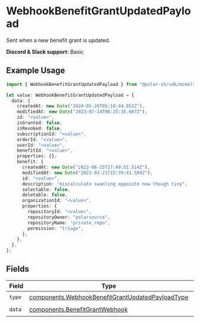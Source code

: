 # WebhookBenefitGrantUpdatedPayload

Sent when a new benefit grant is updated.

**Discord & Slack support:** Basic

## Example Usage

```typescript
import { WebhookBenefitGrantUpdatedPayload } from "@polar-sh/sdk/models/components";

let value: WebhookBenefitGrantUpdatedPayload = {
  data: {
    createdAt: new Date("2024-05-28T05:10:44.852Z"),
    modifiedAt: new Date("2023-07-14T06:25:35.667Z"),
    id: "<value>",
    isGranted: false,
    isRevoked: false,
    subscriptionId: "<value>",
    orderId: "<value>",
    userId: "<value>",
    benefitId: "<value>",
    properties: {},
    benefit: {
      createdAt: new Date("2022-06-15T17:49:51.514Z"),
      modifiedAt: new Date("2023-03-21T15:39:41.594Z"),
      id: "<value>",
      description: "miscalculate swanling opposite now though tiny",
      selectable: false,
      deletable: false,
      organizationId: "<value>",
      properties: {
        repositoryId: "<value>",
        repositoryOwner: "polarsource",
        repositoryName: "private_repo",
        permission: "triage",
      },
    },
  },
};
```

## Fields

| Field                                                                                                                | Type                                                                                                                 | Required                                                                                                             | Description                                                                                                          |
| -------------------------------------------------------------------------------------------------------------------- | -------------------------------------------------------------------------------------------------------------------- | -------------------------------------------------------------------------------------------------------------------- | -------------------------------------------------------------------------------------------------------------------- |
| `type`                                                                                                               | [components.WebhookBenefitGrantUpdatedPayloadType](../../models/components/webhookbenefitgrantupdatedpayloadtype.md) | :heavy_check_mark:                                                                                                   | N/A                                                                                                                  |
| `data`                                                                                                               | [components.BenefitGrantWebhook](../../models/components/benefitgrantwebhook.md)                                     | :heavy_check_mark:                                                                                                   | N/A                                                                                                                  |
